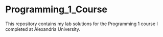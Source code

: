 # Programming_1_Course
This repository contains my lab solutions for the Programming 1 course I completed at Alexandria University.
